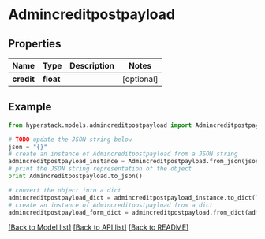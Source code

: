 # Admincreditpostpayload


## Properties

Name | Type | Description | Notes
------------ | ------------- | ------------- | -------------
**credit** | **float** |  | [optional] 

## Example

```python
from hyperstack.models.admincreditpostpayload import Admincreditpostpayload

# TODO update the JSON string below
json = "{}"
# create an instance of Admincreditpostpayload from a JSON string
admincreditpostpayload_instance = Admincreditpostpayload.from_json(json)
# print the JSON string representation of the object
print Admincreditpostpayload.to_json()

# convert the object into a dict
admincreditpostpayload_dict = admincreditpostpayload_instance.to_dict()
# create an instance of Admincreditpostpayload from a dict
admincreditpostpayload_form_dict = admincreditpostpayload.from_dict(admincreditpostpayload_dict)
```
[[Back to Model list]](../README.md#documentation-for-models) [[Back to API list]](../README.md#documentation-for-api-endpoints) [[Back to README]](../README.md)


